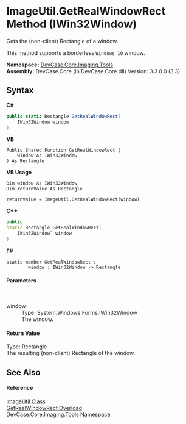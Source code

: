 # ImageUtil.GetRealWindowRect Method (IWin32Window)
 

Gets the (non-client) Rectangle of a window. 

 This method supports a borderless `Windows 10` window.

**Namespace:**&nbsp;<a href="N_DevCase_Core_Imaging_Tools">DevCase.Core.Imaging.Tools</a><br />**Assembly:**&nbsp;DevCase.Core (in DevCase.Core.dll) Version: 3.3.0.0 (3.3)

## Syntax

**C#**<br />
``` C#
public static Rectangle GetRealWindowRect(
	IWin32Window window
)
```

**VB**<br />
``` VB
Public Shared Function GetRealWindowRect ( 
	window As IWin32Window
) As Rectangle
```

**VB Usage**<br />
``` VB Usage
Dim window As IWin32Window
Dim returnValue As Rectangle

returnValue = ImageUtil.GetRealWindowRect(window)
```

**C++**<br />
``` C++
public:
static Rectangle GetRealWindowRect(
	IWin32Window^ window
)
```

**F#**<br />
``` F#
static member GetRealWindowRect : 
        window : IWin32Window -> Rectangle 

```


#### Parameters
&nbsp;<dl><dt>window</dt><dd>Type: System.Windows.Forms.IWin32Window<br />The window.</dd></dl>

#### Return Value
Type: Rectangle<br />The resulting (non-client) Rectangle of the window.

## See Also


#### Reference
<a href="T_DevCase_Core_Imaging_Tools_ImageUtil">ImageUtil Class</a><br /><a href="Overload_DevCase_Core_Imaging_Tools_ImageUtil_GetRealWindowRect">GetRealWindowRect Overload</a><br /><a href="N_DevCase_Core_Imaging_Tools">DevCase.Core.Imaging.Tools Namespace</a><br />